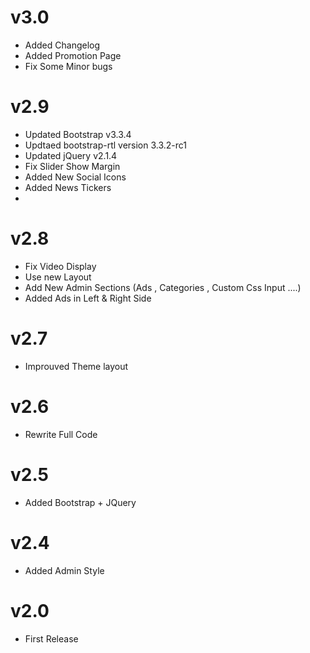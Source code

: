 v3.0
=======
* Added Changelog 
* Added Promotion Page
* Fix Some Minor bugs

v2.9
=======
* Updated Bootstrap v3.3.4
* Updtaed bootstrap-rtl  version 3.3.2-rc1
* Updated jQuery v2.1.4
* Fix Slider Show Margin
* Added New Social Icons
* Added News Tickers
* 

v2.8
=======
* Fix Video Display
* Use new Layout
* Add New Admin Sections (Ads , Categories , Custom Css Input ....)
* Added Ads in Left & Right Side

v2.7
=======
* Improuved Theme layout

v2.6
=======
* Rewrite Full Code

v2.5
=======
* Added Bootstrap + JQuery

v2.4
=======
* Added Admin Style

v2.0
=======
* First Release